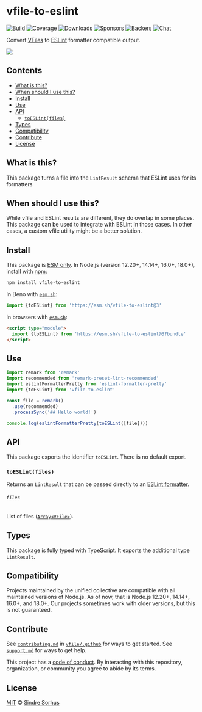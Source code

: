 # vfile-to-eslint

[![Build][build-badge]][build]
[![Coverage][coverage-badge]][coverage]
[![Downloads][downloads-badge]][downloads]
[![Sponsors][sponsors-badge]][collective]
[![Backers][backers-badge]][collective]
[![Chat][chat-badge]][chat]

Convert [VFiles][vfile] to [ESLint][] formatter compatible output.

![][screenshot]

## Contents

*   [What is this?](#what-is-this)
*   [When should I use this?](#when-should-i-use-this)
*   [Install](#install)
*   [Use](#use)
*   [API](#api)
    *   [`toESLint(files)`](#toeslintfiles)
*   [Types](#types)
*   [Compatibility](#compatibility)
*   [Contribute](#contribute)
*   [License](#license)

## What is this?

This package turns a file into the `LintResult` schema that ESLint uses for its
formatters

## When should I use this?

While vfile and ESLint results are different, they do overlap in some places.
This package can be used to integrate with ESLint in those cases.
In other cases, a custom vfile utility might be a better solution.

## Install

This package is [ESM only][esm].
In Node.js (version 12.20+, 14.14+, 16.0+, 18.0+), install with [npm][]:

```sh
npm install vfile-to-eslint
```

In Deno with [`esm.sh`][esmsh]:

```js
import {toESLint} from 'https://esm.sh/vfile-to-eslint@3'
```

In browsers with [`esm.sh`][esmsh]:

```html
<script type="module">
  import {toESLint} from 'https://esm.sh/vfile-to-eslint@3?bundle'
</script>
```

## Use

```js
import remark from 'remark'
import recommended from 'remark-preset-lint-recommended'
import eslintFormatterPretty from 'eslint-formatter-pretty'
import {toESLint} from 'vfile-to-eslint'

const file = remark()
  .use(recommended)
  .processSync('## Hello world!')

console.log(eslintFormatterPretty(toESLint([file])))
```

## API

This package exports the identifier `toESLint`.
There is no default export.

### `toESLint(files)`

Returns an `LintResult` that can be passed directly to an
[ESLint formatter][eslint-formatter].

###### `files`

List of files ([`Array<VFile>`][vfile]).

## Types

This package is fully typed with [TypeScript][].
It exports the additional type `LintResult`.

## Compatibility

Projects maintained by the unified collective are compatible with all maintained
versions of Node.js.
As of now, that is Node.js 12.20+, 14.14+, 16.0+, and 18.0+.
Our projects sometimes work with older versions, but this is not guaranteed.

## Contribute

See [`contributing.md`][contributing] in [`vfile/.github`][health] for ways to
get started.
See [`support.md`][support] for ways to get help.

This project has a [code of conduct][coc].
By interacting with this repository, organization, or community you agree to
abide by its terms.

## License

[MIT][license] © [Sindre Sorhus][author]

<!-- Definitions -->

[build-badge]: https://github.com/vfile/vfile-to-eslint/workflows/main/badge.svg

[build]: https://github.com/vfile/vfile-to-eslint/actions

[coverage-badge]: https://img.shields.io/codecov/c/github/vfile/vfile-to-eslint.svg

[coverage]: https://codecov.io/github/vfile/vfile-to-eslint

[downloads-badge]: https://img.shields.io/npm/dm/vfile-to-eslint.svg

[downloads]: https://www.npmjs.com/package/vfile-to-eslint

[sponsors-badge]: https://opencollective.com/unified/sponsors/badge.svg

[backers-badge]: https://opencollective.com/unified/backers/badge.svg

[collective]: https://opencollective.com/unified

[chat-badge]: https://img.shields.io/badge/chat-discussions-success.svg

[chat]: https://github.com/vfile/vfile/discussions

[npm]: https://docs.npmjs.com/cli/install

[esm]: https://gist.github.com/sindresorhus/a39789f98801d908bbc7ff3ecc99d99c

[esmsh]: https://esm.sh

[typescript]: https://www.typescriptlang.org

[contributing]: https://github.com/vfile/.github/blob/main/contributing.md

[support]: https://github.com/vfile/.github/blob/main/support.md

[health]: https://github.com/vfile/.github

[coc]: https://github.com/vfile/.github/blob/main/code-of-conduct.md

[license]: license

[author]: https://sindresorhus.com

[screenshot]: screenshot.png

[vfile]: https://github.com/vfile/vfile

[eslint]: https://eslint.org

[eslint-formatter]: https://npms.io/search?term=eslint-formatter
